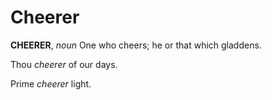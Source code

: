 # Cheerer

**CHEERER**, _noun_ One who cheers; he or that which gladdens.

Thou _cheerer_ of our days.

Prime _cheerer_ light.
